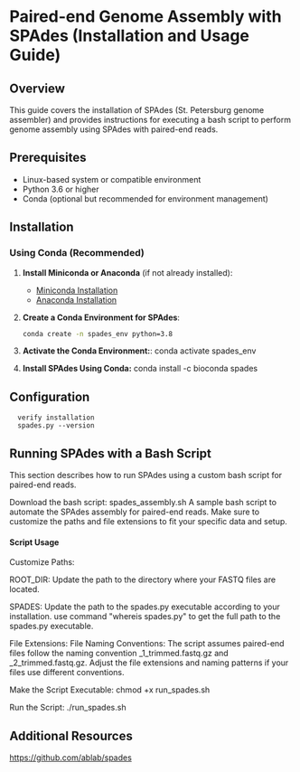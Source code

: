 # Paired-end Genome Assembly with SPAdes (Installation and Usage Guide)

## Overview

This guide covers the installation of SPAdes (St. Petersburg genome assembler) and provides instructions for executing a bash script to perform genome assembly using SPAdes with paired-end reads.

## Prerequisites

- Linux-based system or compatible environment
- Python 3.6 or higher
- Conda (optional but recommended for environment management)

## Installation

### Using Conda (Recommended)

1. **Install Miniconda or Anaconda** (if not already installed):
   - [Miniconda Installation](https://docs.conda.io/en/latest/miniconda.html)
   - [Anaconda Installation](https://www.anaconda.com/products/distribution)

2. **Create a Conda Environment for SPAdes**:
   ```bash
   conda create -n spades_env python=3.8
   
3. **Activate the Conda Environment:**:
   conda activate spades_env

4. **Install SPAdes Using Conda:**
   conda install -c bioconda spades



## Configuration
      verify installation
      spades.py --version

## Running SPAdes with a Bash Script
   This section describes how to run SPAdes using a custom bash script for paired-end reads.

Download the bash script: spades_assembly.sh
A sample bash script to automate the SPAdes assembly for paired-end reads. Make sure to customize the paths and file extensions to fit your specific data and setup.

#### Script Usage
Customize Paths:

ROOT_DIR: Update the path to the directory where your FASTQ files are located.

SPADES: Update the path to the spades.py executable according to your installation. use command "whereis spades.py" to get the full path to the spades.py executable.

File Extensions: File Naming Conventions: The script assumes paired-end files follow the naming convention _1_trimmed.fastq.gz and _2_trimmed.fastq.gz. Adjust the file extensions and naming patterns if your files use different conventions.

Make the Script Executable:
chmod +x run_spades.sh

Run the Script:
./run_spades.sh

## Additional Resources
https://github.com/ablab/spades


